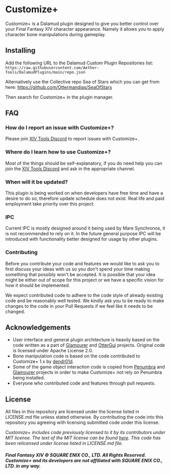 # Customize+
Customize+ is a Dalamud plugin designed to give you better control over your Final Fantasy XIV character appearance. Namely it allows you to apply character bone manipulations during gameplay.

## Installing
Add the following URL to the Dalamud Custom Plugin Repositories list:  
`https://raw.githubusercontent.com/Aether-Tools/DalamudPlugins/main/repo.json`

Alternatively use the Collective repo Sea of Stars which you can get from here:
https://github.com/Ottermandias/SeaOfStars

Then search for Customize+ in the plugin manager.

## FAQ

### How do I report an issue with Customize+?
Please join [XIV Tools Discord](https://discord.gg/KvGJCCnG8t) to report issues with Customize+.

### Where do I learn how to use Customize+?
Most of the things should be self-explanatory, if you do need help you can join the [XIV Tools Discord](https://discord.gg/KvGJCCnG8t) and ask in the appropriate channel.

### When will it be updated?
This plugin is being worked on when developers have free time and have a desire to do so, therefore update schedule does not exist. Real life and paid employment take priority over this project.

### IPC
Current IPC is mostly designed around it being used by Mare Synchronos, it is not recommended to rely on it. In the future general purpose IPC will be introduced with functionality better designed for usage by other plugins.

### Contributing
Before you contribute your code and features we would like to ask you to first discuss your ideas with us so you don't spend your time making something that possibly won't be accepted. It is possible that your idea might be either out of scope for this project or we have a specific vision for how it should be implemented.

We expect contributed code to adhere to the code style of already existing code and be reasonably well tested. We kindly ask you to be ready to make changes to the code in your Pull Requests if we feel like it needs to be changed.

## Acknowledgements
* User interface and general plugin architecture is heavily based on the code written as a part of [Glamourer](https://github.com/Ottermandias/Glamourer) and [OtterGui](https://github.com/Ottermandias/OtterGui/) projects. Original code is licensed under Apache License 2.0.
* Bone manipulation code is based on the code contributed to Customize+ 1.x by [dendr01d](https://github.com/dendr01d/).
* Some of the game object interaction code is copied from [Penumbra](https://github.com/xivdev/Penumbra) and [Glamourer](https://github.com/Ottermandias/Glamourer) projects in order to make Customize+ not rely on Penumbra being installed.
* Everyone who contributed code and features through pull requests.

## License
All files in this repository are licensed under the license listed in LICENSE.md file unless stated otherwise. By contributing the code into this repository you agreeing with licensing submitted code under this license.

*Customize+ includes code previously licensed to it by its contributors under MIT license. The text of the MIT license can be found [here](https://opensource.org/license/mit/). This code has been relicensed under license listed in LICENSE.md file.*

##### Final Fantasy XIV © SQUARE ENIX CO., LTD. All Rights Reserved. Customize+ and its developers are not affiliated with SQUARE ENIX CO., LTD. in any way.